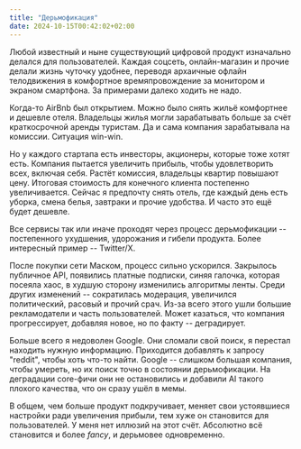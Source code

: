 ```yaml
---
title: "Дерьмофикация"
date: 2024-10-15T00:42:02+02:00
---
```


Любой известный и ныне существующий цифровой продукт изначально делался для пользователей. Каждая соцсеть, онлайн-магазин и прочие делали жизнь чуточку удобнее, переводя архаичные офлайн телодвижения в комфортное времяпровождение за монитором и экраном смартфона.
За примерами далеко ходить не надо.

Когда-то AirBnb был открытием. Можно было снять жильё комфортнее и дешевле отеля. Владельцы жилья могли зарабатывать больше за счёт краткосрочной аренды туристам. Да и сама компания зарабатывала на комиссии. Ситуация win-win.

Но у каждого стартапа есть инвесторы, акционеры, которые тоже хотят есть. Компания пытается увеличить прибыль, чтобы удовлетворить всех, включая себя. Растёт комиссия, владельцы квартир повышают цену. Итоговая стоимость для конечного клиента постепенно увеличивается. Сейчас я предпочту снять отель, где каждый день есть уборка, смена белья, завтраки и прочие удобства. И часто это ещё будет дешевле.

Все сервисы так или иначе проходят через процесс дерьмофикации -- постепенного ухудшения, удорожания и гибели продукта. Более интересный пример -- Twitter/X.

После покупки сети Маском, процесс сильно ускорился. Закрылось публичное API, появились платные подписки, синяя галочка, которая посеяла хаос, в худшую сторону изменились алгоритмы ленты. Среди других изменений -- сократилась модерация, увеличился политический, расовый и прочий срач. Из-за всего этого ушли большие рекламодатели и часть пользователей. Может казаться, что компания прогрессирует, добавляя новое, но по факту -- деградирует.

Больше всего я недоволен Google. Они сломали свой поиск, я перестал находить нужную информацию. Приходится добавлять к запросу "reddit", чтобы хоть что-то найти.
Google -- слишком большая компания, чтобы умереть, но их поиск точно в состоянии дерьмофикации. На деградации core-фичи они не остановились и добавили AI такого плохого качества, что он сразу ушёл в мемы.

В общем, чем больше продукт подкручивает, меняет свои устоявшиеся настройки ради увеличения прибыли, тем хуже он становится для пользователей.
У меня нет иллюзий на этот счёт. Абсолютно всё становится и более *fancy*, и дерьмовее одновременно.
